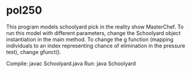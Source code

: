 # pol250

This program models schoolyard pick in the reality show MasterChef. To run this model with different parameters, change the Schoolyard object instantiation in the main method. To change the g function (mapping individuals to an index representing chance of elimination in the pressure test), change gfunct(). 

Compile: javac Schoolyard.java
Run: java Schoolyard
